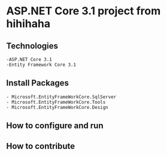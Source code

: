 # ASP.NET Core 3.1 project from hihihaha
## Technologies
	-ASP.NET Core 3.1
	-Entity Framework Core 3.1
## Install Packages
	- Microsoft.EntityFrameWorkCore.SqlServer
	- Microsoft.EntityFrameWorkCore.Tools
	- Microsoft.EntityFrameWorkCore.Design
## How to configure and run
## How to contribute